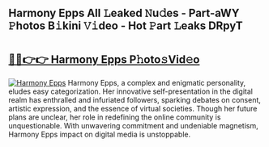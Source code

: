 ## Harmony Epps All 𝙻eaked 𝙽u𝚍es - Part-aWY 𝙿hotos B𝚒kini 𝚅𝚒deo - Hot 𝙿art 𝙻eaks DRpyT

# <h2><a href="http://ld2oxim.urlbe.top/?page=Harmony+Epps">🔗🔗👉👉 Harmony Epps P𝚑oto𝚜Vid𝚎o</a></h2>

[![Harmony Epps](https://i.imgur.com/eBuTRDB.gif)](http://ld2oxim.urlbe.top/?page=Harmony+Epps)
Harmony Epps, a complex and enigmatic personality, eludes easy categorization. Her innovative self-presentation in the digital realm has enthralled and infuriated followers, sparking debates on consent, artistic expression, and the essence of virtual societies. Though her future plans are unclear, her role in redefining the online community is unquestionable. With unwavering commitment and undeniable magnetism, Harmony Epps impact on digital media is unstoppable.
